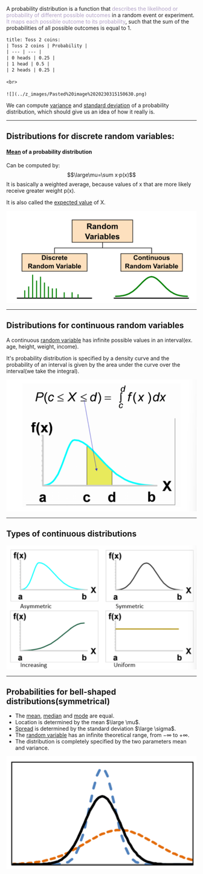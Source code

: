 A probability distribution is a function that <font color="#b2a2c7">describes the likelihood or probability of different possible outcomes</font> in a random event or experiment. 
<font color="#b2a2c7">It maps each possible outcome to its probability</font>, such that the sum of the probabilities of all possible outcomes is equal to 1.

```ad-example
title: Toss 2 coins:
| Toss 2 coins | Probability |
| --- | --- |
| 0 heads | 0.25 |
| 1 head | 0.5 |
| 2 heads | 0.25 |

<br>

![](../z_images/Pasted%20image%2020230315150630.png)
```

We can compute [variance](../Statistics/Variance.md) and [standard deviation](../Statistics/Standard%20Deviation.md) of a probability distribution, which should give us an idea of how it really is.

---

## Distributions for discrete random variables:

#### [Mean](../Statistics/Mean.md) of a probability distribution

Can be computed by:
$$\large\mu=\sum x·p(x)$$
It is basically a weighted average, because values of x that are more likely receive greater weight p(x).

It is also called the [expected value](../Statistics/Expected%20value.md) of X.

![](../z_images/Pasted%20image%2020230315151024.png)

---

## Distributions for continuous random variables

A continuous [random variable](Random%20variable.md) has infinite possible values in an interval(ex. age, height, weight, income).

It's probability distribution is specified by a density curve and the probability of an interval is given by the area under the curve over the interval(we take the integral).

![](../z_images/Pasted%20image%2020230315151714.png)

---

## Types of continuous distributions

![](../z_images/Pasted%20image%2020230315151735.png)

---

## Probabilities for bell-shaped distributions(symmetrical)

- The [mean](../Statistics/Mean.md), [median](../Statistics/Median.md) and [mode](../Statistics/Mode.md) are equal.
- Location is determined by the mean $\large \mu$.
- [Spread](../Statistics/Spread.md) is determined by the standard deviation $\large \sigma$.
- The [random variable](Random%20variable.md) has an infinite theoretical range, from $-\infty$ to $+\infty$.
- The distribution is completely specified by the two parameters mean and variance.

![](../z_images/Pasted%20image%2020230315152851.png)
